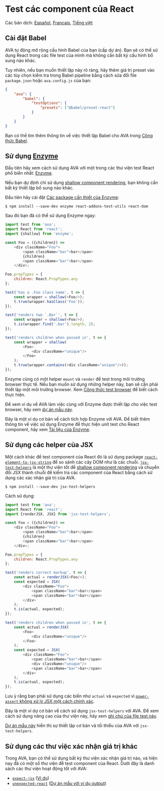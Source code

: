 # Test các component của React

Các bản dịch: [Español](https://github.com/avajs/ava-docs/blob/master/es_ES/docs/recipes/react.md), [Français](https://github.com/avajs/ava-docs/blob/master/fr_FR/docs/recipes/react.md), [Tiếng việt](https://github.com/avajs/ava-docs/blob/master/vi_VN/docs/recipes/react.md)

## Cài đặt Babel

AVA tự động mở rộng cấu hình Babel của bạn (cấp dự án). Bạn sẽ có thể sử dụng React trong các file test của mình mà không cần bất kỳ cấu hình bổ sung nào khác.

Tuy nhiên, nếu bạn muốn thiết lập này rõ ràng, hãy thêm giá trị preset vào các tùy chọn kiểm tra trong Babel pipeline bằng cách sửa đổi file `package.json` hoặc `ava.config.js` của bạn:

```json
{
	"ava": {
		"babel": {
			"testOptions": {
				"presets": ["@babel/preset-react"]
			}
		}
	}
}
```

Bạn có thể tìm thêm thông tin về việc thiết lập Babel cho AVA trong [Công thức Babel](babel.md).

## Sử dụng [Enzyme](https://github.com/airbnb/enzyme)

Đầu tiên hãy xem cách sử dụng AVA với một trong các thư viện test React phổ biến nhất: [Enzyme](https://github.com/airbnb/enzyme).

Nếu bạn dự định chỉ sử dụng [shallow component rendering](https://facebook.github.io/react/docs/test-utils.html#shallow-rendering), bạn không cần bất kỳ thiết lập bổ sung nào khác.

Đầu tiên hãy cài đặt [Các package cần thiết của Enzyme](https://github.com/airbnb/enzyme/#installation):

```console
$ npm install --save-dev enzyme react-addons-test-utils react-dom
```

Sau đó bạn đã có thể sử dụng Enzyme ngay:

```js
import test from 'ava';
import React from 'react';
import {shallow} from 'enzyme';

const Foo = ({children}) =>
	<div className="Foo">
		<span className="bar">bar</span>
		{children}
		<span className="bar">bar</span>
	</div>;

Foo.propTypes = {
	children: React.PropTypes.any
};

test('has a .Foo class name', t => {
	const wrapper = shallow(<Foo/>);
	t.true(wrapper.hasClass('Foo'));
});

test('renders two `.Bar`', t => {
	const wrapper = shallow(<Foo/>);
	t.is(wrapper.find('.bar').length, 2);
});

test('renders children when passed in', t => {
	const wrapper = shallow(
		<Foo>
			<div className="unique"/>
		</Foo>
	);
	t.true(wrapper.contains(<div className="unique"/>));
});
```

Enzyme cũng có một helper `mount` và `render` để test trong môi trường browser thực tế. Nếu bạn muốn sử dụng những helper này, bạn sẽ cần phải thiết lập một môi trường browser. Xem [Công thức test browser](https://github.com/avajs/ava/blob/master/docs/recipes/browser-testing.md) để biết cách thực hiện.

Để xem ví dụ về AVA làm việc cùng với Enzyme được thiết lập cho việc test browser,   hãy xem [dự án mẫu này](https://github.com/adriantoine/ava-enzyme-demo).

Đây là một ví dụ cơ bản về cách tích hợp Enzyme với AVA. Để biết thêm thông tin về việc sử dụng Enzyme để thực hiện unit test cho React component, hãy xem [Tài liệu của Enzyme](http://airbnb.io/enzyme/).

## Sử dụng các helper của JSX

Một cách khác để test component của React đó là sử dụng package [`react-element-to-jsx-string`](https://github.com/algolia/react-element-to-jsx-string) để so sánh các cây DOM như là các chuỗi. [`jsx-test-helpers`](https://github.com/MoOx/jsx-test-helpers) là một thư viện tốt để [shallow component rendering](https://facebook.github.io/react/docs/test-utils.html#shallow-rendering) và chuyển đổi JSX thành chuỗi để kiểm tra các component của React bằng cách sử dụng các xác nhận giá trị của AVA.

```console
$ npm install --save-dev jsx-test-helpers
```

Cách sử dụng:

```js
import test from 'ava';
import React from 'react';
import {renderJSX, JSX} from 'jsx-test-helpers';

const Foo = ({children}) =>
	<div className="Foo">
		<span className="bar">bar</span>
		{children}
		<span className="bar">bar</span>
	</div>;

Foo.propTypes = {
	children: React.PropTypes.any
};

test('renders correct markup', t => {
	const actual = renderJSX(<Foo/>);
	const expected = JSX(
		<div className="Foo">
			<span className="bar">bar</span>
			<span className="bar">bar</span>
		</div>
	);
	t.is(actual, expected);
});

test('renders children when passed in', t => {
	const actual = renderJSX(
		<Foo>
			<div className="unique"/>
		</Foo>
	);
	const expected = JSX(
		<div className="Foo">
			<span className="bar">bar</span>
			<div className="unique"/>
			<span className="bar">bar</span>
		</div>
	);
	t.is(actual, expected);
});
```

Lưu ý rằng bạn phải sử dụng các biến như `actual` và `expected` vì [`power-assert` không xử lý JSX một cách chính xác](https://github.com/power-assert-js/power-assert/issues/34).

Đây là một ví dự cơ bản về cách sử dụng `jsx-test-helpers` với AVA. Để xem cách sử dụng nâng cao của thư viện này, hãy xem [ghi chú của file test này](https://github.com/MoOx/jsx-test-helpers/blob/master/src/__tests__/index.js).

[Dự án mẫu này](https://github.com/MoOx/jsx-test-helpers) hiển thị sự thiết lập cơ bản và tối thiểu của AVA với `jsx-test-helpers`.

## Sử dụng các thư việc xác nhận giá trị khác

Trong AVA, bạn có thể sử dụng bất kỳ thư viện xác nhận giá trị nào, và hiện nay đã có một số thư viện để test component của React. Dưới đây là danh sách các thư viện hoạt động tốt với AVA:

- [`expect-jsx`](https://github.com/algolia/expect-jsx) ([Ví dụ](https://github.com/avajs/ava/issues/186#issuecomment-161317068))
- [`unexpected-react`](https://github.com/bruderstein/unexpected-react) ([Dự án mẫu với ví dụ output](https://github.com/adriantoine/ava-unexpected-react-demo))
